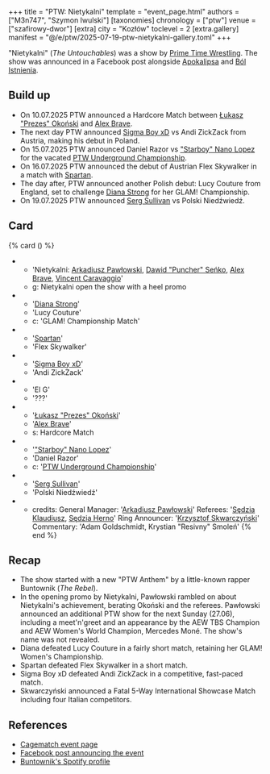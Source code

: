 +++
title = "PTW: Nietykalni"
template = "event_page.html"
authors = ["M3n747", "Szymon Iwulski"]
[taxonomies]
chronology = ["ptw"]
venue = ["szafirowy-dwor"]
[extra]
city = "Kozłów"
toclevel = 2
[extra.gallery]
manifest = "@/e/ptw/2025-07-19-ptw-nietykalni-gallery.toml"
+++

"Nietykalni" (_The Untouchables_) was a show by [Prime Time Wrestling](@/o/ptw.md). The show was announced in a Facebook post alongside [Apokalipsa](@/e/ptw/2025-08-30-ptw-apokalipsa.md) and [Ból Istnienia](@/e/ptw/2025-09-27-ptw-bol-istnienia.md).

## Build up

* On 10.07.2025 PTW announced a Hardcore Match between [Łukasz "Prezes" Okoński](@/w/lukasz-okonski.md) and [Alex Brave](@/w/alex-brave.md).
* The next day PTW announced [Sigma Boy xD](@/w/sigma-boy.md) vs Andi ZickZack from Austria, making his debut in Poland.
* On 15.07.2025 PTW announced Daniel Razor vs ["Starboy" Nano Lopez](@/w/nano-lopez.md) for the vacated [PTW Underground Championship](@/c/ptw-underground-championship.md).
* On 16.07.2025 PTW announced the debut of Austrian Flex Skywalker in a match with [Spartan](@/w/spartan.md).
* The day after, PTW announced another Polish debut: Lucy Couture from England, set to challenge [Diana Strong](@/w/diana-strong.md) for her GLAM! Championship.
* On 19.07.2025 PTW announced [Serg Sullivan](@/w/serg-sullivan.md) vs Polski Niedźwiedź.

## Card

{% card () %}
- - 'Nietykalni: [Arkadiusz Pawłowski](@/w/pan-pawlowski.md), [Dawid "Puncher" Seńko](@/w/puncher.md), [Alex Brave](@/w/alex-brave.md), [Vincent Caravaggio](@/w/vincent-caravaggio.md)'
  - g: Nietykalni open the show with a heel promo
- - '[Diana Strong](@/w/diana-strong.md)'
  - 'Lucy Couture'
  - c: 'GLAM! Championship Match'
- - '[Spartan](@/w/spartan.md)'
  - 'Flex Skywalker'
- - '[Sigma Boy xD](@/w/sigma-boy.md)'
  - 'Andi ZickZack'
- - 'El G'
  - '???'
- - '[Łukasz "Prezes" Okoński](@/w/lukasz-okonski.md)'
  - '[Alex Brave](@/w/alex-brave.md)'
  - s: Hardcore Match
- - '["Starboy" Nano Lopez](@/w/nano-lopez.md)'
  - 'Daniel Razor'
  - c: '[PTW Underground Championship](@/c/ptw-underground-championship.md)'
- - '[Serg Sullivan](@/w/serg-sullivan.md)'
  - 'Polski Niedźwiedź'
- - credits:
    General Manager: '[Arkadiusz Pawłowski](@/w/pan-pawlowski.md)'
    Referees: '[Sędzia Klaudiusz](@/w/sedzia-klaudiusz.md), [Sędzia Herno](@/w/sedzia-herno.md)'
    Ring Announcer: '[Krzysztof Skwarczyński](@/w/krzysztof-skwarczynski.md)'
    Commentary: 'Adam Goldschmidt, Krystian "Resivny" Smoleń'
{% end %}

## Recap

* The show started with a new "PTW Anthem" by a little-known rapper Buntownik (_The Rebel_).
* In the opening promo by Nietykalni, Pawłowski rambled on about Nietykalni's achievement, berating Okoński and the referees. Pawłowski announced an additional PTW show for the next Sunday (27.06), including a meet'n'greet and an appearance by the AEW TBS Champion and AEW Women's World Champion, Mercedes Moné. The show's name was not revealed.
* Diana defeated Lucy Couture in a fairly short match, retaining her GLAM! Women's Championship.
* Spartan defeated Flex Skywalker in a short match.
* Sigma Boy xD defeated Andi ZickZack in a competitive, fast-paced match.
* Skwarczyński announced a Fatal 5-Way International Showcase Match including four Italian competitors.

## References

* [Cagematch event page](https://www.cagematch.net/?id=1&nr=429198)
* [Facebook post announcing the event](https://www.facebook.com/photo/?fbid=773747374977907&set=a.136592405360077)
* [Buntownik's Spotify profile](https://open.spotify.com/artist/40VhhnpQ57hG3eoiRxxPdl?si=1LMFd2azS4-1-DJEFUnsmw)
